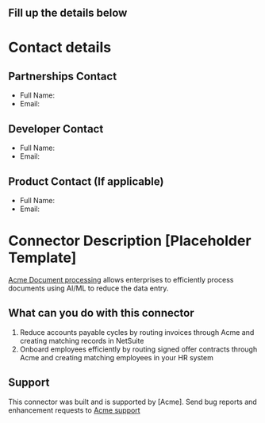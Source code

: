 ## Fill up the details below

# Contact details
## Partnerships Contact
- Full Name:
- Email: 

## Developer Contact
- Full Name:
- Email: 

## Product Contact (If applicable)
- Full Name:
- Email: 

# Connector Description [Placeholder Template]
[Acme Document processing]() allows enterprises to efficiently process documents using AI/ML to reduce the data entry. 

## What can you do with this connector
1. Reduce accounts payable cycles by routing invoices through Acme and creating matching records in NetSuite
2. Onboard employees efficiently by routing signed offer contracts through Acme and creating matching employees in your HR system

## Support
This connector was built and is supported by [Acme]. Send bug reports and enhancement requests to [Acme support](https://www.acme.com/support)